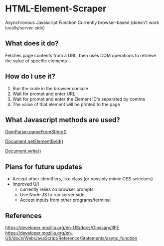 # HTML-Element-Scraper
Asynchronous Javascript Function
Currently browser-based (doesn't work locally/server-side)

## What does it do?
Fetches page contents from a URL, then uses DOM operations to retrieve the value of specific elements

## How do I use it?
1. Run the code in the browser console
2. Wait for prompt and enter URL
3. Wait for prompt and enter the Element ID's separated by comma
4. The value of that element will be printed to the page

## What Javascript methods are used?
[DomParser.parseFromString()](https://developer.mozilla.org/en-US/docs/Web/API/DOMParser/parseFromString)

[Document.getElementById()](https://developer.mozilla.org/en-US/docs/Web/API/Document/getElementById)

[Document.write()](https://developer.mozilla.org/en-US/docs/Web/API/Document/write)



## Plans for future updates
- Accept other identifiers, like class (or possibly mimic CSS selectors)
- Improved U/I
  - currently relies on browser prompts
  - Use Node.JS to run server side
  - Accept inputs from other programs/terminal

## References
https://developer.mozilla.org/en-US/docs/Glossary/IIFE
https://developer.mozilla.org/en-US/docs/Web/JavaScript/Reference/Statements/async_function
